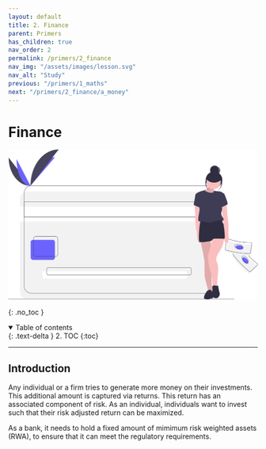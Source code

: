 ```yaml
---
layout: default
title: 2. Finance
parent: Primers
has_children: true
nav_order: 2
permalink: /primers/2_finance
nav_img: "/assets/images/lesson.svg"
nav_alt: "Study"
previous: "/primers/1_maths"
next: "/primers/2_finance/a_money"
---
```


# Finance

![Finance](/assets/images/primers/finance.svg)

{: .no_toc }

<details open markdown="block">
  <summary>
    Table of contents
  </summary>
  {: .text-delta }
2. TOC
{:toc}
</details>

---

<div class="subtheory" markdown="1">

## Introduction

Any individual or a firm tries to generate more money on their investments. This additional amount is captured via returns. This return has an associated component of risk. As an individual, individuals want to invest such that their risk adjusted return can be maximized.

As a bank, it needs to hold a fixed amount of mimimum risk weighted assets (RWA), to ensure that it can meet the regulatory requirements.

</div>
